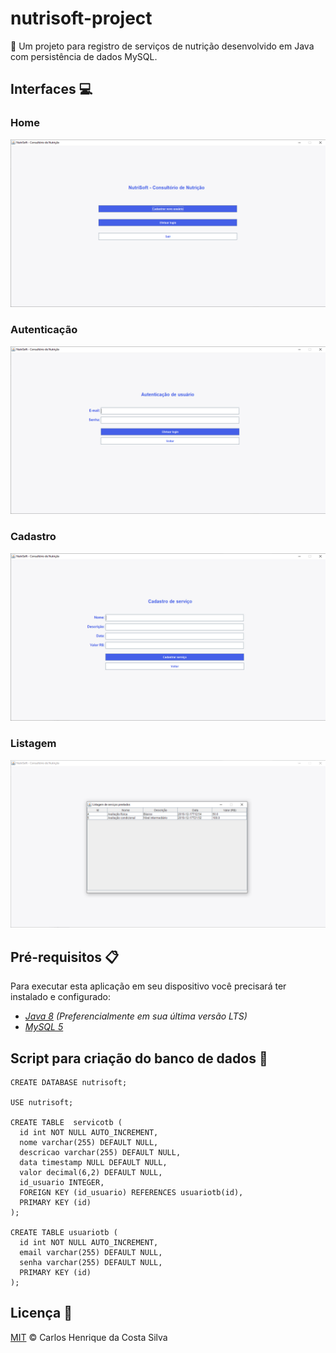 # nutrisoft-project
:herb: Um projeto para registro de serviços de nutrição desenvolvido em Java com persistência de dados MySQL.

## Interfaces 💻

### Home
<p align="center">
    <img src="/img/home.png">
</p>

### Autenticação
<p align="center">
    <img src="/img/auth.png">
</p>

### Cadastro
<p align="center">
    <img src="/img/register-service.png">
</p>

### Listagem
<p align="center">
    <img src="/img/service-list.png">
</p>

## Pré-requisitos 📋

Para executar esta aplicação em seu dispositivo você precisará ter instalado e configurado:
* *<a href="https://www.mysql.com/" target="_blank">Java 8</a> (Preferencialmente em sua última versão LTS)*
* *<a href="https://www.oracle.com/java/technologies/javase-jdk8-downloads.html" target="_blank">MySQL 5</a>*

## Script para criação do banco de dados 💾

```
CREATE DATABASE nutrisoft;

USE nutrisoft;

CREATE TABLE  servicotb (
  id int NOT NULL AUTO_INCREMENT,
  nome varchar(255) DEFAULT NULL,
  descricao varchar(255) DEFAULT NULL,
  data timestamp NULL DEFAULT NULL,
  valor decimal(6,2) DEFAULT NULL,
  id_usuario INTEGER,
  FOREIGN KEY (id_usuario) REFERENCES usuariotb(id),
  PRIMARY KEY (id)
);

CREATE TABLE usuariotb (
  id int NOT NULL AUTO_INCREMENT,
  email varchar(255) DEFAULT NULL,
  senha varchar(255) DEFAULT NULL,
  PRIMARY KEY (id)
);
```

## Licença 📄

[MIT](/LICENSE) &copy; Carlos Henrique da Costa Silva